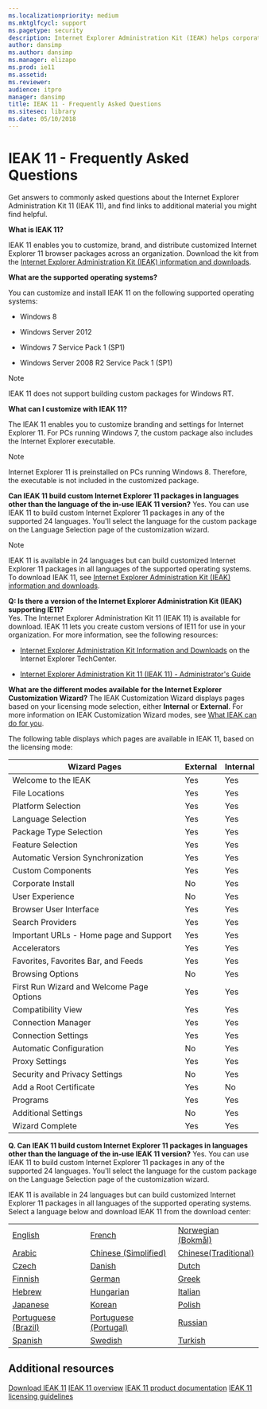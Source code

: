 ```yaml
---
ms.localizationpriority: medium
ms.mktglfcycl: support
ms.pagetype: security
description: Internet Explorer Administration Kit (IEAK) helps corporations, Internet service providers (ISPs), Internet content providers (ICPs), and independent software vendors (ISVs) to deploy and manage web-based solutions.
author: dansimp
ms.author: dansimp
ms.manager: elizapo
ms.prod: ie11
ms.assetid:
ms.reviewer:
audience: itpro
manager: dansimp
title: IEAK 11 - Frequently Asked Questions
ms.sitesec: library
ms.date: 05/10/2018
---
```


# IEAK 11 - Frequently Asked Questions

Get answers to commonly asked questions about the Internet Explorer Administration Kit 11 (IEAK 11), and find links to additional material you might find helpful.

**What is IEAK 11?**

IEAK 11 enables you to customize, brand, and distribute customized Internet Explorer 11 browser packages across an organization. Download the kit from the [Internet Explorer Administration Kit (IEAK) information and downloads](../ie11-ieak/ieak-information-and-downloads.md).

**What are the supported operating systems?**

You can customize and install IEAK 11 on the following supported operating systems:

-   Windows 8

-   Windows Server 2012

-   Windows 7 Service Pack 1 (SP1)

-   Windows Server 2008 R2 Service Pack 1 (SP1)

> [!NOTE]
> IEAK 11 does not support building custom packages for Windows RT.


**What can I customize with IEAK 11?**

The IEAK 11 enables you to customize branding and settings for Internet Explorer 11. For PCs running Windows 7, the custom package also includes the Internet Explorer executable.

> [!NOTE]
> Internet Explorer 11 is preinstalled on PCs running Windows 8. Therefore, the executable is not included in the customized package.

**Can IEAK 11 build custom Internet Explorer 11 packages in languages other than the language of the in-use IEAK 11 version?**
Yes. You can use IEAK 11 to build custom Internet Explorer 11 packages in any of the supported 24 languages. You'll select the language for the custom package on the Language Selection page of the customization wizard.

> [!NOTE]
> IEAK 11 is available in 24 languages but can build customized Internet Explorer 11 packages in all languages of the supported operating systems. To download IEAK 11, see [Internet Explorer Administration Kit (IEAK) information and downloads](../ie11-ieak/ieak-information-and-downloads.md).

**Q: Is there a version of the Internet Explorer Administration Kit (IEAK) supporting IE11?**<br>
Yes. The Internet Explorer Administration Kit 11 (IEAK 11) is available for download. IEAK 11 lets you create custom versions of IE11 for use in your organization. For more information, see the following resources:

- [Internet Explorer Administration Kit Information and Downloads](https://go.microsoft.com/fwlink/p/?LinkId=214250) on the Internet Explorer TechCenter.

- [Internet Explorer Administration Kit 11 (IEAK 11) - Administrator's Guide](../ie11-ieak/index.md)

**What are the different modes available for the Internet Explorer Customization Wizard?**
The IEAK Customization Wizard displays pages based on your licensing mode selection, either **Internal** or **External**. For more information on IEAK Customization Wizard modes, see [What IEAK can do for you](../ie11-ieak/what-ieak-can-do-for-you.md).

The following table displays which pages are available in IEAK 11, based on the licensing mode:

| **Wizard Pages**                          | **External** | **Internal** |
|-------------------------------------------|--------------|--------------|
| Welcome to the IEAK                       | Yes          | Yes          |
| File Locations                            | Yes          | Yes          |
| Platform Selection                        | Yes          | Yes          |
| Language Selection                        | Yes          | Yes          |
| Package Type Selection                    | Yes          | Yes          |
| Feature Selection                         | Yes          | Yes          |
| Automatic Version Synchronization         | Yes          | Yes          |
| Custom Components                         | Yes          | Yes          |
| Corporate Install                         | No           | Yes          |
| User Experience                           | No           | Yes          |
| Browser User Interface                    | Yes          | Yes          |
| Search Providers                          | Yes          | Yes          |
| Important URLs - Home page and Support    | Yes          | Yes          |
| Accelerators                              | Yes          | Yes          |
| Favorites, Favorites Bar, and Feeds       | Yes          | Yes          |
| Browsing Options                          | No           | Yes          |
| First Run Wizard and Welcome Page Options | Yes          | Yes          |
| Compatibility View                        | Yes          | Yes          |
| Connection Manager                        | Yes          | Yes          |
| Connection Settings                       | Yes          | Yes          |
| Automatic Configuration                   | No           | Yes          |
| Proxy Settings                            | Yes          | Yes          |
| Security and Privacy Settings             | No           | Yes          |
| Add a Root Certificate                    | Yes          | No           |
| Programs                                  | Yes          | Yes          |
| Additional Settings                       | No           | Yes          |
| Wizard Complete                           | Yes          | Yes          |


**Q. Can IEAK 11 build custom Internet Explorer 11 packages in languages other than the language of the in-use IEAK 11 version?**
Yes. You can use IEAK 11 to build custom Internet Explorer 11 packages in any of the supported 24 languages. You'll select the language for the custom package on the Language Selection page of the customization wizard.

IEAK 11 is available in 24 languages but can build customized Internet Explorer 11 packages in all languages of the supported operating systems. Select a language below and download IEAK 11 from the download center:

|  |  |  |
|---------|---------|---------|
|[English](https://download.microsoft.com/download/A/B/1/AB1954BF-8B20-4F01-808A-FE5EE5269F08/MSI/en-us/ieak.msi)     |[French](https://download.microsoft.com/download/A/B/1/AB1954BF-8B20-4F01-808A-FE5EE5269F08/MSI/fr-fr/ieak.msi)         |[Norwegian (Bokmål)](https://download.microsoft.com/download/A/B/1/AB1954BF-8B20-4F01-808A-FE5EE5269F08/MSI/nb-no/ieak.msi)         |
|[Arabic](https://download.microsoft.com/download/A/B/1/AB1954BF-8B20-4F01-808A-FE5EE5269F08/MSI/ar-sa/ieak.msi)     |[Chinese (Simplified)](https://download.microsoft.com/download/A/B/1/AB1954BF-8B20-4F01-808A-FE5EE5269F08/MSI/zh-cn/ieak.msi)         |[Chinese(Traditional)](https://download.microsoft.com/download/A/B/1/AB1954BF-8B20-4F01-808A-FE5EE5269F08/MSI/zh-tw/ieak.msi)         |
|[Czech](https://download.microsoft.com/download/A/B/1/AB1954BF-8B20-4F01-808A-FE5EE5269F08/MSI/cs-cz/ieak.msi)     |[Danish](https://download.microsoft.com/download/A/B/1/AB1954BF-8B20-4F01-808A-FE5EE5269F08/MSI/da-dk/ieak.msi)         |[Dutch](https://download.microsoft.com/download/A/B/1/AB1954BF-8B20-4F01-808A-FE5EE5269F08/MSI/nl-nl/ieak.msi)          |
|[Finnish](https://download.microsoft.com/download/A/B/1/AB1954BF-8B20-4F01-808A-FE5EE5269F08/MSI/fi-fi/ieak.msi)    |[German](https://download.microsoft.com/download/A/B/1/AB1954BF-8B20-4F01-808A-FE5EE5269F08/MSI/de-de/ieak.msi)         |[Greek](https://download.microsoft.com/download/A/B/1/AB1954BF-8B20-4F01-808A-FE5EE5269F08/MSI/el-gr/ieak.msi)         |
|[Hebrew](https://download.microsoft.com/download/A/B/1/AB1954BF-8B20-4F01-808A-FE5EE5269F08/MSI/he-il/ieak.msi)     |[Hungarian](https://download.microsoft.com/download/A/B/1/AB1954BF-8B20-4F01-808A-FE5EE5269F08/MSI/hu-hu/ieak.msi)         |[Italian](https://download.microsoft.com/download/A/B/1/AB1954BF-8B20-4F01-808A-FE5EE5269F08/MSI/it-it/ieak.msi)         |
|[Japanese](https://download.microsoft.com/download/A/B/1/AB1954BF-8B20-4F01-808A-FE5EE5269F08/MSI/ja-jp/ieak.msi)     |[Korean](https://download.microsoft.com/download/A/B/1/AB1954BF-8B20-4F01-808A-FE5EE5269F08/MSI/ko-kr/ieak.msi)         |[Polish](https://download.microsoft.com/download/A/B/1/AB1954BF-8B20-4F01-808A-FE5EE5269F08/MSI/pl-pl/ieak.msi)         |
|[Portuguese (Brazil)](https://download.microsoft.com/download/A/B/1/AB1954BF-8B20-4F01-808A-FE5EE5269F08/MSI/pt-br/ieak.msi)     |[Portuguese (Portugal)](https://download.microsoft.com/download/A/B/1/AB1954BF-8B20-4F01-808A-FE5EE5269F08/MSI/pt-pt/ieak.msi)         |[Russian](https://download.microsoft.com/download/A/B/1/AB1954BF-8B20-4F01-808A-FE5EE5269F08/MSI/ru-ru/ieak.msi)         |
|[Spanish](https://download.microsoft.com/download/A/B/1/AB1954BF-8B20-4F01-808A-FE5EE5269F08/MSI/es-es/ieak.msi)     |[Swedish](https://download.microsoft.com/download/A/B/1/AB1954BF-8B20-4F01-808A-FE5EE5269F08/MSI/sv-se/ieak.msi)         |[Turkish](https://download.microsoft.com/download/A/B/1/AB1954BF-8B20-4F01-808A-FE5EE5269F08/MSI/tr-tr/ieak.msi)         |


## Additional resources

[Download IEAK 11](https://technet.microsoft.com/microsoft-edge/bb219517)
[IEAK 11 overview](https://technet.microsoft.com/microsoft-edge/dn532244)
[IEAK 11 product documentation](https://docs.microsoft.com/internet-explorer/ie11-ieak/index)
[IEAK 11 licensing guidelines](../ie11-ieak/licensing-version-and-features-ieak11.md)
